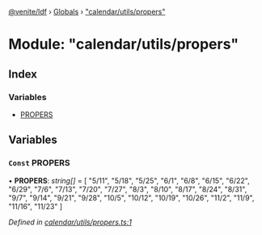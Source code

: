 [@venite/ldf](../README.md) › [Globals](../globals.md) › ["calendar/utils/propers"](_calendar_utils_propers_.md)

# Module: "calendar/utils/propers"

## Index

### Variables

* [PROPERS](_calendar_utils_propers_.md#const-propers)

## Variables

### `Const` PROPERS

• **PROPERS**: *string[]* = [
	"5/11",
	"5/18",
	"5/25",
	"6/1",
	"6/8",
	"6/15",
	"6/22",
	"6/29",
	"7/6",
	"7/13",
	"7/20",
	"7/27",
	"8/3",
	"8/10",
	"8/17",
	"8/24",
	"8/31",
	"9/7",
	"9/14",
	"9/21",
	"9/28",
	"10/5",
	"10/12",
	"10/19",
	"10/26",
	"11/2",
	"11/9",
	"11/16",
	"11/23"
]

*Defined in [calendar/utils/propers.ts:1](https://github.com/gbj/venite/blob/21fbe44/ldf/src/calendar/utils/propers.ts#L1)*
